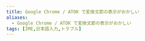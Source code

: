 ```yaml
---
title: Google Chrome / ATOK で変換文節の表示がおかしい
aliases:
  - Google Chrome / ATOK で変換文節の表示がおかしい
tags: [IME,日本語入力,トラブル]
---
```





